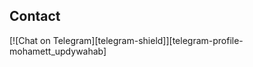 


<!-- CONTACT -->
## Contact

[![Chat on Telegram][telegram-shield]][telegram-profile-mohamett_updywahab]



